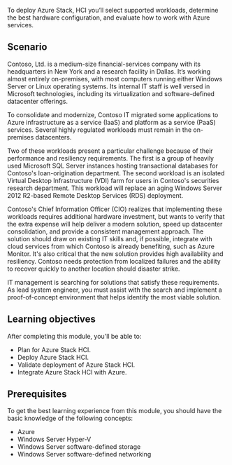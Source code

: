 To deploy Azure Stack, HCI you’ll select supported workloads, determine the best hardware configuration, and evaluate how to work with Azure services.

## Scenario

Contoso, Ltd. is a medium-size financial-services company with its headquarters in New York and a research facility in Dallas. It’s working almost entirely on-premises, with most computers running either Windows Server or Linux operating systems. Its internal IT staff is well versed in Microsoft technologies, including its virtualization and software-defined datacenter offerings.

To consolidate and modernize, Contoso IT migrated some applications to Azure infrastructure as a service (IaaS) and platform as a service (PaaS) services. Several highly regulated workloads must remain in the on-premises datacenters.

Two of these workloads present a particular challenge because of their performance and resiliency requirements. The first is a group of heavily used Microsoft SQL Server instances hosting transactional databases for Contoso's loan-origination department. The second workload is an isolated Virtual Desktop Infrastructure (VDI) farm for users in Contoso's securities research department. This workload will replace an aging Windows Server 2012 R2-based Remote Desktop Services (RDS) deployment.

Contoso's Chief Information Officer (CIO) realizes that implementing these workloads requires additional hardware investment, but wants to verify that the extra expense will help deliver a modern solution, speed up datacenter consolidation, and provide a consistent management approach. The solution should draw on existing IT skills and, if possible, integrate with cloud services from which Contoso is already benefiting, such as Azure Monitor. It's also critical that the new solution provides high availability and resiliency. Contoso needs protection from localized failures and the ability to recover quickly to another location should disaster strike.

IT management is searching for solutions that satisfy these requirements. As lead system engineer, you must assist with the search and implement a proof-of-concept environment that helps identify the most viable solution.

## Learning objectives

After completing this module, you'll be able to:

- Plan for Azure Stack HCI.
- Deploy Azure Stack HCI.
- Validate deployment of Azure Stack HCI.
- Integrate Azure Stack HCI with Azure.

## Prerequisites

To get the best learning experience from this module, you should have the basic knowledge of the following concepts:

- Azure
- Windows Server Hyper-V
- Windows Server software-defined storage
- Windows Server software-defined networking
